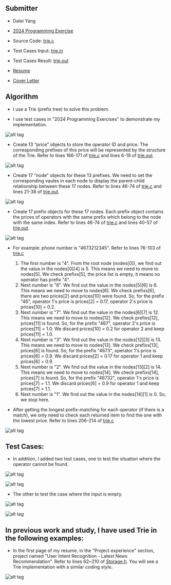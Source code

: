 ## Submitter
- Dalei Yang
- [2024 Programming Exercise](https://github.com/daleiyang/Projects/blob/main/InterviewExercise/ICSS/2024%20Programming%20Exercise.pdf)
- Source Code: [trie.c](https://github.com/daleiyang/Projects/blob/main/InterviewExercise/ICSS/trie.c)
- Test Cases  Input: [trie.in](https://github.com/daleiyang/Projects/blob/main/InterviewExercise/ICSS/trie.in)
- Test Cases Result: [trie.out](https://github.com/daleiyang/Projects/blob/main/InterviewExercise/ICSS/trie.out)

- [Resume](https://github.com/daleiyang/Projects/blob/main/InterviewExercise/ICSS/Dalei%20Yang%20Resume%2024.10.18.V2.pdf)
- [Cover Letter](https://github.com/daleiyang/Projects/blob/main/InterviewExercise/ICSS/Cover%20Letter.txt)

## Algorithm
- I use a Trie (prefix tree) to solve this problem.

- I use test cases in "2024 Programming Exercises" to demonstrate my implementation.

![alt tag](https://github.com/daleiyang/Projects/blob/main/InterviewExercise/ICSS/pics/1.jpg)

- Create 13 “price” objects to store the operator ID and price. The corresponding prefixes of this price will be represented by the structure of the Trie. Refer to lines 166-171 of [trie.c](https://github.com/daleiyang/Projects/blob/main/InterviewExercise/ICSS/trie.c#L166) and lines 6-19 of [trie.out](https://github.com/daleiyang/Projects/blob/main/InterviewExercise/ICSS/trie.out#L6).

![alt tag](https://github.com/daleiyang/Projects/blob/main/InterviewExercise/ICSS/pics/2.jpg)

- Create 17 “node” objects for these 13 prefixes. We need to set the corresponding vaules in each node to display the parent-child relationship between these 17 nodes. Refer to lines 46-74 of [trie.c](https://github.com/daleiyang/Projects/blob/main/InterviewExercise/ICSS/trie.c#L46) and lines 21-38 of [trie.out](https://github.com/daleiyang/Projects/blob/main/InterviewExercise/ICSS/trie.out#L21).

![alt tag](https://github.com/daleiyang/Projects/blob/main/InterviewExercise/ICSS/pics/3.jpg)

- Create 17 prefix objects for these 17 nodes. Each prefix object contains the prices of operators with the same prefix which belong to the node with the same index. Refer to lines 46-74 of [trie.c](https://github.com/daleiyang/Projects/blob/main/InterviewExercise/ICSS/trie.c#L46) and lines 40-57 of [trie.out](https://github.com/daleiyang/Projects/blob/main/InterviewExercise/ICSS/trie.out#L40).

![alt tag](https://github.com/daleiyang/Projects/blob/main/InterviewExercise/ICSS/pics/4.jpg)

- For example: phone number is "4673212345". Refer to lines 76-103 of [trie.c](https://github.com/daleiyang/Projects/blob/main/InterviewExercise/ICSS/trie.c#L76)
  1. The first number is "4". From the root node (nodes[0]), we find out the value in the nodes[0][4] is 5. This means we need to move to nodes[5]. We check prefixs[5], the price list is empty, it means no operator has prefix "4".
  2. Next number is "6". We find out the value in the nodes[5][6] is 6. This means we need to move to nodes[6]. We check prefixs[6], there are two prices[2] and prices[10] were found. So, for the prefix "46", operator 1's price is prices[2] = 0.17, operator 2's price is prices[10] = 0.2.
  3. Next number is "7". We find out the value in the nodes[6][7] is 12. This means we need to move to nodes[12]. We check prefixs[12], prices[11] is found. So, for the prefix "467", operator 2's price is prices[11] = 1.0. We discard prices[10] = 0.2 for operator 2 and keep prices[11] = 1.0.
  4. Next number is "3". We find out the value in the nodes[12][3] is 13. This means we need to move to nodes[13]. We check prefixs[13], prices[6] is found. So, for the prefix "4673", operator 1's price is prices[6] = 0.9. We discard prices[2] = 0.17 for operator 1 and keep prices[6] = 0.9.
  5. Next number is "2". We find out the value in the nodes[13][2] is 14. This means we need to move to nodes[14]. We check prefixs[14], prices[7] is found. So, for the prefix "46732", operator 1's price is prices[7] = 1.1. We discard prices[6] = 0.9 for operator 1 and keep prices[7] = 1.1.
  6. Next number is "1". We find out the value in the nodes[14][1] is 0. So, we stop here.

- After getting the longest prefix-matching for each operator (if there is a match), we only need to check each returned item to find the one with the lowest price. Refer to lines 206-214 of [trie.c](https://github.com/daleiyang/Projects/blob/main/InterviewExercise/ICSS/trie.c#L206)

![alt tag](https://github.com/daleiyang/Projects/blob/main/InterviewExercise/ICSS/pics/5.jpg)

## Test Cases:

- In addition, I added two test cases, one to test the situation where the operator cannot be found.

![alt tag](https://github.com/daleiyang/Projects/blob/main/InterviewExercise/ICSS/pics/7.jpg)

![alt tag](https://github.com/daleiyang/Projects/blob/main/InterviewExercise/ICSS/pics/9.jpg)

- The other to test the case where the input is empty.

![alt tag](https://github.com/daleiyang/Projects/blob/main/InterviewExercise/ICSS/pics/8.jpg)

![alt tag](https://github.com/daleiyang/Projects/blob/main/InterviewExercise/ICSS/pics/10.jpg)

## In previous work and study, I have used Trie in the following examples:

- In the first page of my resume, in the "Project experience" section, project named "User Intent Recognition - Latest News Recommendation". Refer to lines 62~210 of [Storage.h](https://github.com/daleiyang/Projects/blob/main/LatestNewsRecommendation/service/Storage.h#L62). You will see a Trie implementation with a similar coding style.

![alt tag](https://github.com/daleiyang/Projects/blob/main/InterviewExercise/ICSS/pics/6.jpg)